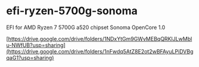# efi-ryzen-5700g-sonoma
EFI for AMD Ryzen 7 5700G a520 chipset Sonoma OpenCore 1.0

[https://drive.google.com/drive/folders/1NDxYtGm9GWvMEBqQRKlJLwMblu-NWfUB?usp=sharing](https://drive.google.com/drive/folders/1nFwdq5AtZ8E2ot2wBFAyuLPiDVBgqaG1?usp=sharing)

